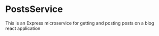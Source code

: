 # PostsService
 This is an Express microservice for getting and posting posts on a blog react application
